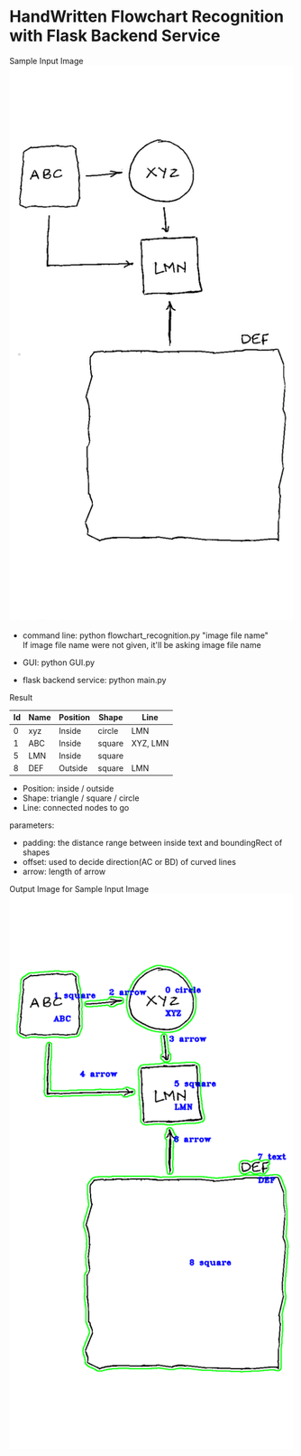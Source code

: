 # HandWritten Flowchart Recognition with Flask Backend Service
 
 Sample Input Image
![Sample Input Image](image3.png)

- command line: python flowchart_recognition.py "image file name"<br/>
If image file name were not given, it'll be asking image file name

- GUI: python GUI.py

- flask backend service: python main.py

Result

| Id | Name | Position | Shape | Line |
| -- | ---- | -------- | ----- | ---- |
| 0 | xyz	| Inside | circle | LMN |
| 1 | ABC | Inside | square | XYZ, LMN |
| 5 | LMN | Inside | square | |
| 8 | DEF | Outside | square | LMN |

* Position: inside / outside
* Shape: triangle / square / circle
* Line: connected nodes to go

parameters:

- padding: the distance range between inside text and boundingRect of shapes
- offset: used to decide direction(AC or BD) of curved lines
- arrow: length of arrow

Output Image for Sample Input Image
![Output Image](image3out.png)

